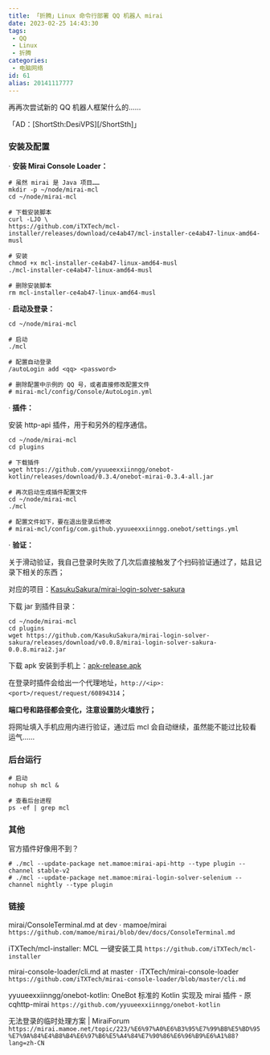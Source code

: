 ```yaml
---
title: 「折腾」Linux 命令行部署 QQ 机器人 mirai
date: 2023-02-25 14:43:30
tags:
 - QQ
 - Linux
 - 折腾
categories:
 - 电脑网络
id: 61
alias: 20141117777
---
```


再再次尝试新的 QQ 机器人框架什么的……

<!--more-->

「AD：[ShortSth:DesiVPS][/ShortSth]」

### 安装及配置

· **安装 Mirai Console Loader：**

```shell
# 虽然 mirai 是 Java 项目……
mkdir -p ~/node/mirai-mcl
cd ~/node/mirai-mcl

# 下载安装脚本
curl -LJO \
https://github.com/iTXTech/mcl-installer/releases/download/ce4ab47/mcl-installer-ce4ab47-linux-amd64-musl

# 安装
chmod +x mcl-installer-ce4ab47-linux-amd64-musl
./mcl-installer-ce4ab47-linux-amd64-musl

# 删除安装脚本
rm mcl-installer-ce4ab47-linux-amd64-musl

```

· **启动及登录：**

```shell
cd ~/node/mirai-mcl

# 启动
./mcl

# 配置自动登录
/autoLogin add <qq> <password>

# 删除配置中示例的 QQ 号，或者直接修改配置文件
# mirai-mcl/config/Console/AutoLogin.yml
```

· **插件：**

安装 http-api 插件，用于和另外的程序通信。

```shell
cd ~/node/mirai-mcl
cd plugins

# 下载插件
wget https://github.com/yyuueexxiinngg/onebot-kotlin/releases/download/0.3.4/onebot-mirai-0.3.4-all.jar

# 再次启动生成插件配置文件
cd ~/node/mirai-mcl
./mcl

# 配置文件如下，要在退出登录后修改
# mirai-mcl/config/com.github.yyuueexxiinngg.onebot/settings.yml
```
· **验证：**

关于滑动验证，我自己登录时失败了几次后直接触发了个扫码验证通过了，姑且记录下相关的东西；

对应的项目：[KasukuSakura/mirai-login-solver-sakura](https://github.com/KasukuSakura/mirai-login-solver-sakura "KasukuSakura/mirai-login-solver-sakura")

下载 jar 到插件目录：

```shell
cd ~/node/mirai-mcl
cd plugins
wget https://github.com/KasukuSakura/mirai-login-solver-sakura/releases/download/v0.0.8/mirai-login-solver-sakura-0.0.8.mirai2.jar

```

下载 apk 安装到手机上：[apk-release.apk](https://github.com/KasukuSakura/mirai-login-solver-sakura/releases/download/v0.0.8/apk-release.apk "apk-release.apk")

在登录时插件会给出一个代理地址，`http://<ip>:<port>/request/request/60894314`；

**端口号和路径都会变化，注意设置防火墙放行；**

将网址填入手机应用内进行验证，通过后 mcl 会自动继续，虽然能不能过比较看运气……

### 后台运行

```shell
# 启动
nohup sh mcl &

# 查看后台进程
ps -ef | grep mcl

```

### 其他

官方插件好像用不到？

```shell
# ./mcl --update-package net.mamoe:mirai-api-http --type plugin --channel stable-v2
# ./mcl --update-package net.mamoe:mirai-login-solver-selenium --channel nightly --type plugin
```

### 链接

mirai/ConsoleTerminal.md at dev · mamoe/mirai
`https://github.com/mamoe/mirai/blob/dev/docs/ConsoleTerminal.md`

iTXTech/mcl-installer: MCL 一键安装工具
`https://github.com/iTXTech/mcl-installer`

mirai-console-loader/cli.md at master · iTXTech/mirai-console-loader
`https://github.com/iTXTech/mirai-console-loader/blob/master/cli.md`

<!-- project-mirai/mirai-api-http: Mirai HTTP API (console) plugin
`https://github.com/project-mirai/mirai-api-http` -->

yyuueexxiinngg/onebot-kotlin: OneBot 标准的 Kotlin 实现及 mirai 插件 - 原 cqhttp-mirai
`https://github.com/yyuueexxiinngg/onebot-kotlin`

无法登录的临时处理方案 | MiraiForum
`https://mirai.mamoe.net/topic/223/%E6%97%A0%E6%B3%95%E7%99%BB%E5%BD%95%E7%9A%84%E4%B8%B4%E6%97%B6%E5%A4%84%E7%90%86%E6%96%B9%E6%A1%88?lang=zh-CN`
